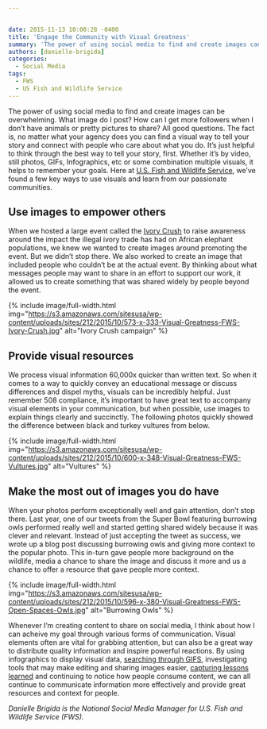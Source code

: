 ```yaml
---


date: 2015-11-13 10:00:28 -0400
title: 'Engage the Community with Visual Greatness'
summary: 'The power of using social media to find and create images can be overwhelming. What image do I post? How can I get more followers when I don&rsquo;t have animals or pretty pictures to share? All good questions. The fact is, no matter what your agency does you can find a visual way to tell'
authors: [danielle-brigida]
categories:
  - Social Media
tags:
  - FWS
  - US Fish and Wildlife Service
---
```


The power of using social media to find and create images can be overwhelming. What image do I post? How can I get more followers when I don’t have animals or pretty pictures to share? All good questions. The fact is, no matter what your agency does you can find a visual way to tell your story and connect with people who care about what you do. It’s just helpful to think through the best way to tell your story, first. Whether it’s by video, still photos, GIFs, Infographics, etc or some combination multiple visuals, it helps to remember your goals. Here at [U.S. Fish and Wildlife Service](http://www.fws.gov/), we’ve found a few key ways to use visuals and learn from our passionate communities.

## Use images to empower others

When we hosted a large event called the [Ivory Crush](http://www.fws.gov/le/elephant-ivory-crush.html) to raise awareness around the impact the illegal ivory trade has had on African elephant populations, we knew we wanted to create images around promoting the event. But we didn’t stop there. We also worked to create an image that included people who couldn’t be at the actual event. By thinking about what messages people may want to share in an effort to support our work, it allowed us to create something that was shared widely by people beyond the event.


{% include image/full-width.html img="https://s3.amazonaws.com/sitesusa/wp-content/uploads/sites/212/2015/10/573-x-333-Visual-Greatness-FWS-Ivory-Crush.jpg" alt="Ivory Crush campaign" %}

## Provide visual resources

We process visual information 60,000x quicker than written text. So when it comes to a way to quickly convey an educational message or discuss differences and dispel myths, visuals can be incredibly helpful. Just remember 508 compliance, it’s important to have great text to accompany visual elements in your communication, but when possible, use images to explain things clearly and succinctly. The following photos quickly showed the difference between black and turkey vultures from below.


{% include image/full-width.html img="https://s3.amazonaws.com/sitesusa/wp-content/uploads/sites/212/2015/10/600-x-348-Visual-Greatness-FWS-Vultures.jpg" alt="Vultures" %}

## Make the most out of images you do have

When your photos perform exceptionally well and gain attention, don’t stop there. Last year, one of our tweets from the Super Bowl featuring burrowing owls performed really well and started getting shared widely because it was clever and relevant. Instead of just accepting the tweet as success, we wrote up a blog post discussing burrowing owls and giving more context to the popular photo. This in-turn gave people more background on the wildlife, media a chance to share the image and discuss it more and us a chance to offer a resource that gave people more context.


{% include image/full-width.html img="https://s3.amazonaws.com/sitesusa/wp-content/uploads/sites/212/2015/10/596-x-380-Visual-Greatness-FWS-Open-Spaces-Owls.jpg" alt="Burrowing Owls" %}

Whenever I’m creating content to share on social media, I think about how I can acheive my goal through various forms of communication. Visual elements often are vital for grabbing attention, but can also be a great way to distribute quality information and inspire powerful reactions. By using infographics to display visual data, [searching through GIFS](http://giphy.com/), investigating tools that may make editing and sharing images easier, [capturing lessons learned](https://www.awesomescreenshot.com/) and continuing to notice how people consume content, we can all continue to communicate information more effectively and provide great resources and context for people.

_Danielle Brigida is the National Social Media Manager for U.S. Fish and Wildlife Service (FWS)._
